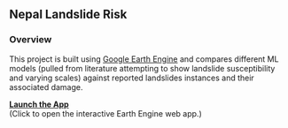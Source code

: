 ## Nepal Landslide Risk

### Overview

This project is built using [Google Earth Engine](https://earthengine.google.com/) and compares different ML models (pulled from literature attempting to show landslide susceptibility and varying scales) against reported landslides instances and their associated damage.

**[Launch the App](https://ee-youngarobb-new.projects.earthengine.app/view/nepal-landslide-risk)**  
(Click to open the interactive Earth Engine web app.)



